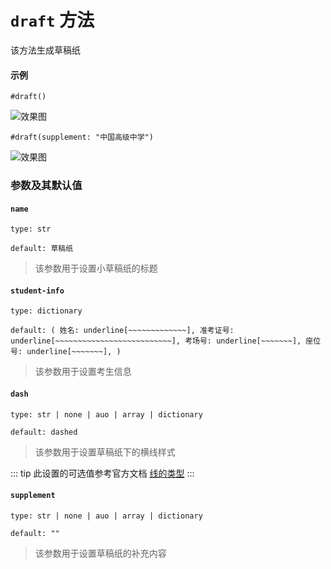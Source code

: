# `draft` 方法

该方法生成草稿纸

#### 示例
```typst
#draft()
```
![效果图](/draft.png)

```typst
#draft(supplement: "中国高级中学")
```
![效果图](/draft2.png)

### 参数及其默认值

#### `name`

`type: str`

`default: 草稿纸`
>该参数用于设置小草稿纸的标题

#### `student-info`

`type: dictionary`

`default: (
    姓名: underline[~~~~~~~~~~~~~],
    准考证号: underline[~~~~~~~~~~~~~~~~~~~~~~~~~~],
    考场号: underline[~~~~~~~],
    座位号: underline[~~~~~~~],
  )`

>该参数用于设置考生信息

#### `dash`

`type: str | none | auo | array | dictionary`

`default: dashed`
> 该参数用于设置草稿纸下的横线样式

::: tip
此设置的可选值参考官方文档 [线的类型](https://typst.app/docs/reference/visualize/stroke/#constructor-dash)
:::
#### `supplement`

`type: str | none | auo | array | dictionary`

`default: ""`

>该参数用于设置草稿纸的补充内容

